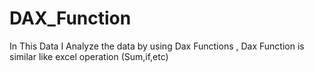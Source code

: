 # DAX_Function
In This Data I Analyze the data by using Dax Functions , Dax Function is similar like excel operation (Sum,if,etc)
